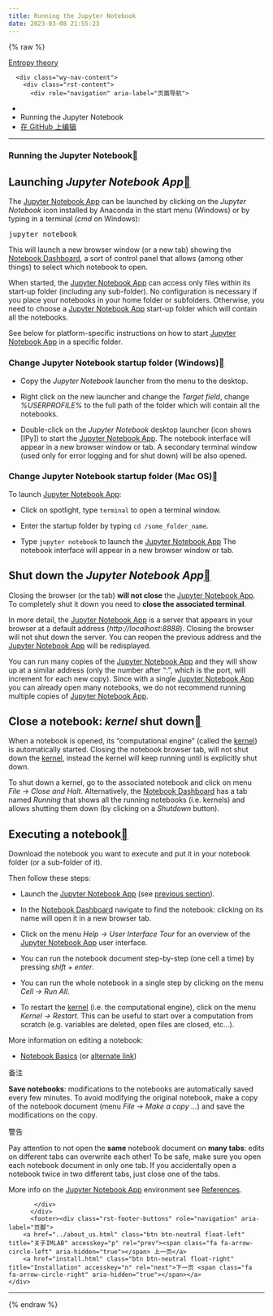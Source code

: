 ```yaml
---
title: Running the Jupyter Notebook
date: 2023-03-08 21:55:23
---
```

{% raw %}


  <section data-toggle="wy-nav-shift" class="wy-nav-content-wrap"><nav class="wy-nav-top" aria-label="移动版导航菜单" >
          <i data-toggle="wy-nav-top" class="fa fa-bars"></i>
          <a href="../../index.html">Entropy theory</a>
      </nav>

      <div class="wy-nav-content">
        <div class="rst-content">
          <div role="navigation" aria-label="页面导航">
  <ul class="wy-breadcrumbs">
      <li><a href="../../index.html" class="icon icon-home"></a></li>
      <li class="breadcrumb-item active">Running the Jupyter Notebook</li>
<li class="wy-breadcrumbs-aside">
   <a href="https://github.com/609520262/Deploy-static-content-to-Pages/tree/main/docs/index.rst" class="fa fa-github"> 在 GitHub 上编辑</a>
</li>

  </ul>
  <hr/>
</div>
          <div role="main" class="document" itemscope="itemscope" itemtype="http://schema.org/Article">
           <div itemprop="articleBody">
             
  <section id="running-the-jupyter-notebook">
<h1>Running the Jupyter Notebook<a class="headerlink" href="#running-the-jupyter-notebook" title="此标题的永久链接"></a></h1>
<section id="launching-jupyter-notebook-app">
<span id="launching-notebook"></span><h2>Launching <em>Jupyter Notebook App</em><a class="headerlink" href="#launching-jupyter-notebook-app" title="此标题的永久链接"></a></h2>
<p>The <a class="reference internal" href="quick%20start.html#notebook-app"><span class="std std-ref">Jupyter Notebook App</span></a> can be launched by clicking on the <em>Jupyter Notebook</em>
icon installed by Anaconda in the start menu (Windows) or by typing in
a terminal (<em>cmd</em> on Windows):</p>
<div class="highlight-default notranslate"><div class="highlight"><pre><span></span><span class="n">jupyter</span> <span class="n">notebook</span>
</pre></div>
</div>
<p>This will launch a new browser window (or a new tab) showing the
<a class="reference internal" href="quick%20start.html#dashboard"><span class="std std-ref">Notebook Dashboard</span></a>, a sort of control panel that allows (among other things)
to select which notebook to open.</p>
<p>When started, the <a class="reference internal" href="quick%20start.html#notebook-app"><span class="std std-ref">Jupyter Notebook App</span></a> can access only files within its start-up folder
(including any sub-folder). No configuration is necessary if you place your notebooks
in your home folder or subfolders.
Otherwise, you need to choose a <a class="reference internal" href="quick%20start.html#notebook-app"><span class="std std-ref">Jupyter Notebook App</span></a> start-up folder which will contain
all the notebooks.</p>
<p>See below for platform-specific instructions on how to start
<a class="reference internal" href="quick%20start.html#notebook-app"><span class="std std-ref">Jupyter Notebook App</span></a> in a specific folder.</p>
<section id="change-jupyter-notebook-startup-folder-windows">
<h3>Change Jupyter Notebook startup folder (Windows)<a class="headerlink" href="#change-jupyter-notebook-startup-folder-windows" title="此标题的永久链接"></a></h3>
<ul class="simple">
<li><p>Copy the <em>Jupyter Notebook</em> launcher from the menu to the desktop.</p></li>
<li><p>Right click on the new launcher and change the <cite>Target field</cite>, change <em>%USERPROFILE%</em> to
the full path of the folder which will contain all the notebooks.</p></li>
<li><p>Double-click on the <em>Jupyter Notebook</em> desktop launcher (icon shows [IPy]) to start the
<a class="reference internal" href="quick%20start.html#notebook-app"><span class="std std-ref">Jupyter Notebook App</span></a>. The notebook interface will appear in a new browser window or tab.
A secondary terminal window (used only for error logging and
for shut down) will be also opened.</p></li>
</ul>
</section>
<section id="change-jupyter-notebook-startup-folder-mac-os">
<h3>Change Jupyter Notebook startup folder (Mac OS)<a class="headerlink" href="#change-jupyter-notebook-startup-folder-mac-os" title="此标题的永久链接"></a></h3>
<p>To launch <a class="reference internal" href="quick%20start.html#notebook-app"><span class="std std-ref">Jupyter Notebook App</span></a>:</p>
<ul class="simple">
<li><p>Click on spotlight, type <code class="docutils literal notranslate"><span class="pre">terminal</span></code> to open a terminal window.</p></li>
<li><p>Enter the startup folder by typing <code class="docutils literal notranslate"><span class="pre">cd</span> <span class="pre">/some_folder_name</span></code>.</p></li>
<li><p>Type <code class="docutils literal notranslate"><span class="pre">jupyter</span> <span class="pre">notebook</span></code> to launch the <a class="reference internal" href="quick%20start.html#notebook-app"><span class="std std-ref">Jupyter Notebook App</span></a>
The notebook interface will appear in a new browser window or tab.</p></li>
</ul>
</section>
</section>
<section id="shut-down-the-jupyter-notebook-app">
<h2>Shut down the <em>Jupyter Notebook App</em><a class="headerlink" href="#shut-down-the-jupyter-notebook-app" title="此标题的永久链接"></a></h2>
<p>Closing the browser (or the tab) <strong>will not close</strong> the
<a class="reference internal" href="quick%20start.html#notebook-app"><span class="std std-ref">Jupyter Notebook App</span></a>. To completely shut it down you need to
<strong>close the associated terminal</strong>.</p>
<p>In more detail,
the <a class="reference internal" href="quick%20start.html#notebook-app"><span class="std std-ref">Jupyter Notebook App</span></a> is a server that appears in your browser
at a default address (<em>http://localhost:8888</em>).
Closing the browser will not shut down the server.
You can reopen the previous address
and the <a class="reference internal" href="quick%20start.html#notebook-app"><span class="std std-ref">Jupyter Notebook App</span></a> will be redisplayed.</p>
<p>You can run many copies of the <a class="reference internal" href="quick%20start.html#notebook-app"><span class="std std-ref">Jupyter Notebook App</span></a> and they will show
up at a similar address (only the number after “:”, which is the port,
will increment for each new copy).
Since with a single <a class="reference internal" href="quick%20start.html#notebook-app"><span class="std std-ref">Jupyter Notebook App</span></a> you can already open many notebooks,
we do not recommend running multiple copies of <a class="reference internal" href="quick%20start.html#notebook-app"><span class="std std-ref">Jupyter Notebook App</span></a>.</p>
</section>
<section id="close-a-notebook-kernel-shut-down">
<span id="kernel-shutdown"></span><h2>Close a notebook: <em>kernel</em> shut down<a class="headerlink" href="#close-a-notebook-kernel-shut-down" title="此标题的永久链接"></a></h2>
<p>When a notebook is opened, its “computational engine” (called the <a class="reference internal" href="quick%20start.html#kernel"><span class="std std-ref">kernel</span></a>)
is automatically started.
Closing the notebook browser tab, will not shut down the <a class="reference internal" href="quick%20start.html#kernel"><span class="std std-ref">kernel</span></a>,
instead the kernel will keep running until is explicitly shut down.</p>
<p>To shut down a kernel, go to the associated notebook
and click on menu <em>File</em> -&gt; <em>Close and Halt</em>. Alternatively, the <a class="reference internal" href="quick%20start.html#dashboard"><span class="std std-ref">Notebook Dashboard</span></a>
has a tab named <em>Running</em> that shows all the running notebooks (i.e. kernels)
and allows shutting them down (by clicking on a <em>Shutdown</em> button).</p>
</section>
<section id="executing-a-notebook">
<h2>Executing a notebook<a class="headerlink" href="#executing-a-notebook" title="此标题的永久链接"></a></h2>
<p>Download the notebook you want to execute and put it in your
notebook folder (or a sub-folder of it).</p>
<p>Then follow these steps:</p>
<ul class="simple">
<li><p>Launch the <a class="reference internal" href="quick%20start.html#notebook-app"><span class="std std-ref">Jupyter Notebook App</span></a> (see <a class="reference internal" href="#launching-notebook"><span class="std std-ref">previous section</span></a>).</p></li>
<li><p>In the <a class="reference internal" href="quick%20start.html#dashboard"><span class="std std-ref">Notebook Dashboard</span></a> navigate to find the notebook:
clicking on its name will open it in a new browser tab.</p></li>
<li><p>Click on the menu <em>Help -&gt; User Interface Tour</em> for an overview
of the <a class="reference internal" href="quick%20start.html#notebook-app"><span class="std std-ref">Jupyter Notebook App</span></a> user interface.</p></li>
<li><p>You can run the notebook document step-by-step (one cell a time) by pressing
<em>shift + enter</em>.</p></li>
<li><p>You can run the whole notebook in a single step by clicking on the menu
<em>Cell -&gt; Run All</em>.</p></li>
<li><p>To restart the <a class="reference internal" href="quick%20start.html#kernel"><span class="std std-ref">kernel</span></a> (i.e. the computational engine), click on the menu
<em>Kernel -&gt; Restart</em>. This can be useful to start over a computation from
scratch (e.g. variables are deleted, open files are closed, etc…).</p></li>
</ul>
<p>More information on editing a notebook:</p>
<ul class="simple">
<li><p><a class="reference external" href="http://nbviewer.jupyter.org/github/jupyter/notebook/blob/master/docs/source/examples/Notebook/Notebook%20Basics.ipynb">Notebook Basics</a>
(or <a class="reference external" href="https://github.com/jupyter/notebook/blob/master/docs/source/examples/Notebook/Notebook%20Basics.ipynb">alternate link</a>)</p></li>
</ul>
<div class="admonition note">
<p class="admonition-title">备注</p>
<p><strong>Save notebooks</strong>: modifications to the notebooks are automatically saved every
few minutes. To avoid modifying the original notebook, make a
copy of the notebook document (menu <em>File -&gt; Make a copy …</em>) and
save the modifications on the copy.</p>
</div>
<div class="admonition warning">
<p class="admonition-title">警告</p>
<p>Pay attention to not open the <strong>same</strong> notebook document
on <strong>many tabs</strong>: edits on different tabs can overwrite each other!
To be safe, make sure you open each notebook document in only one tab.
If you accidentally open a notebook twice in two different tabs, just
close one of the tabs.</p>
</div>
<p>More info on the <a class="reference internal" href="quick%20start.html#notebook-app"><span class="std std-ref">Jupyter Notebook App</span></a> environment see <a class="reference internal" href="quick%20start.html#references"><span class="std std-ref">References</span></a>.</p>
</section>
</section>


           </div>
          </div>
          <footer><div class="rst-footer-buttons" role="navigation" aria-label="页脚">
        <a href="../about_us.html" class="btn btn-neutral float-left" title="关于IMLAB" accesskey="p" rel="prev"><span class="fa fa-arrow-circle-left" aria-hidden="true"></span> 上一页</a>
        <a href="install.html" class="btn btn-neutral float-right" title="Installation" accesskey="n" rel="next">下一页 <span class="fa fa-arrow-circle-right" aria-hidden="true"></span></a>
    </div>

  <hr/>

  

</footer>
        </div>
      </div>
    </section>


  {% endraw %}
